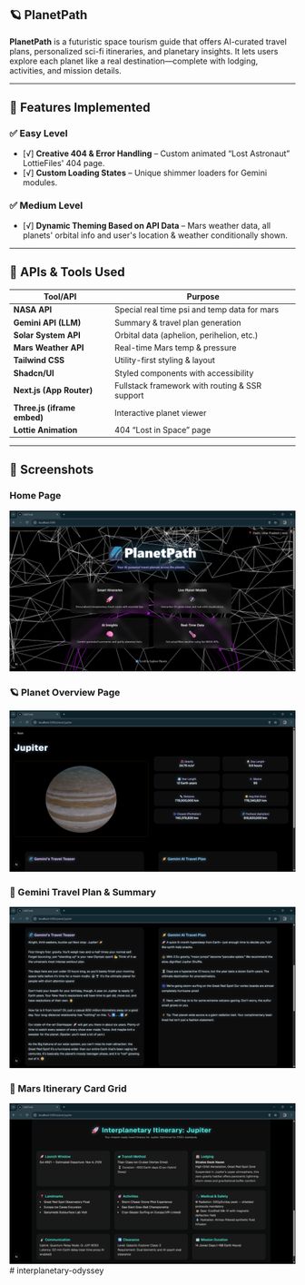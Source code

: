 ## 🪐 PlanetPath

**PlanetPath** is a futuristic space tourism guide that offers AI-curated travel plans, personalized sci-fi itineraries, and planetary insights. It lets users explore each planet like a real destination—complete with lodging, activities, and mission details.

---

## 🚀 Features Implemented

### ✅ Easy Level
- [√] **Creative 404 & Error Handling** – Custom animated “Lost Astronaut” LottieFiles' 404 page.
- [√] **Custom Loading States** – Unique shimmer loaders for Gemini modules.

### ✅ Medium Level
- [√] **Dynamic Theming Based on API Data** – Mars weather data, all planets' orbital info and user's location & weather conditionally shown.

---

## 🔗 APIs & Tools Used

| Tool/API                    | Purpose                                        |
|-----------------------------|------------------------------------------------|
| **NASA API**                | Special real time psi and temp data for mars   |
| **Gemini API (LLM)**        | Summary & travel plan generation               |
| **Solar System API**        | Orbital data (aphelion, perihelion, etc.)      |
| **Mars Weather API**        | Real-time Mars temp & pressure                 |
| **Tailwind CSS**            | Utility-first styling & layout                 |
| **Shadcn/UI**               | Styled components with accessibility           |
| **Next.js (App Router)**    | Fullstack framework with routing & SSR support |
| **Three.js (iframe embed)** | Interactive planet viewer                      |
| **Lottie Animation**        | 404 “Lost in Space” page                       |

---

## 📸 Screenshots

### Home Page
![Home Page](./public/screenshots/home-page.png)

### 🪐 Planet Overview Page
![Planet Overview](./public/screenshots/planet-overview.png)

### 🧠 Gemini Travel Plan & Summary
![Gemini Plan](./public/screenshots/gemini.png)

### 🚀 Mars Itinerary Card Grid
![Itinerary](./public/screenshots/itinerary.png)
#   i n t e r p l a n e t a r y - o d y s s e y 
 
 
